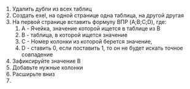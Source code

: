 1. Удалить дубли из всех таблиц
2. Создать exel, на одной странице одна таблица, на другой другая
3. На первой странице вставить формулу ВПР (A;B;C;D), где:
	1. A - Ячейка, значение которой ищется в таблице из B
	2. B - таблица, в которой ищется значение
	3. С - Номер колонки из которой берется значение, 
	4. D - ставить 0, если поставить 1, то он не будет искать точное совпадение
4. Зафиксируйте значение B
5. Добавьте нужные колонки 
6. Расширьте вниз
7. 